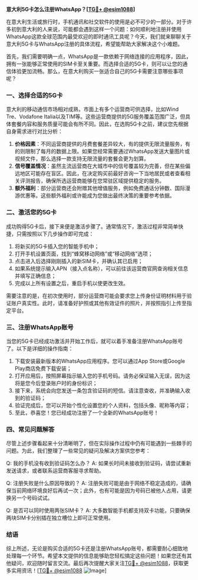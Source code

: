 **意大利5G卡怎么注册WhatsApp？[[TG💪+ @esim1088](https://t.me/s/esim1088)]**

在意大利生活或旅行时，手机通讯和社交软件的使用是必不可少的一部分。对于许多初到意大利的人来说，可能都会遇到这样一个问题：如何顺利地注册并使用WhatsApp这款全球范围内最受欢迎的即时通讯工具呢？今天，我们就来聊聊关于意大利5G卡与WhatsApp注册的具体流程，希望能帮助大家解决这个小难题。

首先，我们需要明确一点，WhatsApp是一款依赖于网络连接的应用程序，因此，拥有一张能够正常使用的SIM卡至关重要。而选择合适的5G卡，则可以让您的通信体验更加流畅。那么，在意大利购买一张适合自己的5G卡需要注意哪些事项呢？

### 一、选择合适的5G卡

意大利的移动通信市场相对成熟，市面上有多个运营商可供选择，比如Wind Tre、Vodafone Italia以及TIM等。这些运营商提供的5G服务覆盖范围广泛，但具体套餐内容和服务质量可能会有所不同。因此，在选购5G卡之前，建议您先根据自身需求进行对比分析：

1. **价格因素**：不同运营商提供的月费套餐差异较大，有的提供无限流量服务，有的则限制了每月的数据上限。如果您经常需要通过WhatsApp发送大量图片或视频文件，那么选择一款支持无限流量的套餐会更为划算。
2. **信号覆盖情况**：虽然主流运营商在大城市中的信号覆盖较为完善，但在某些偏远地区可能存在盲区。因此，在决定购买前最好咨询一下当地居民或者查看相关评测报告，确保所选运营商能够在您常驻区域提供稳定的服务。
3. **额外福利**：部分运营商还会附赠其他增值服务，例如免费通话分钟数、国际漫游优惠等。这些额外福利或许能成为您做出最终决策的重要参考依据。

### 二、激活您的5G卡

成功购得5G卡后，接下来便是激活步骤了。通常情况下，激活过程非常简单快捷，只需按照以下几步操作即可完成：

1. 将新买的5G卡插入您的智能手机中；
2. 打开手机设置页面，找到“蜂窝移动网络”或“移动网络”选项；
3. 点击进入后选择刚刚插入的新SIM卡，并确认其已启用；
4. 如果系统提示输入APN（接入点名称），可以前往该运营商官网查询相关信息并填写正确信息；
5. 完成以上所有设置之后，重启手机以使更改生效。

需要注意的是，在初次使用时，部分运营商可能会要求您上传身份证明材料用于验证账户真实性。此时，请准备好护照或其他有效证件的照片，并按照指引上传至指定平台。

### 三、注册WhatsApp账号

当您的5G卡已经成功激活并开始工作后，就可以着手准备注册WhatsApp账号了。以下是详细的操作指南：

1. 下载安装最新版本的WhatsApp应用程序。您可以通过App Store或Google Play商店免费下载安装；
2. 打开应用后，按照屏幕指示输入您的手机号码。请务必保证输入无误，因为这将是您今后登录账户时的身份标识；
3. 接下来，系统会向您发送一条包含验证码的短信。请注意查收，并准确输入收到的验证码；
4. 验证完成后，您可以开始个性化设置您的个人资料，包括头像、昵称等内容；
5. 至此，恭喜您！您已经成功注册了一个全新的WhatsApp账号！

### 四、常见问题解答

尽管上述步骤看起来十分清晰明了，但在实际操作过程中仍有可能遇到一些棘手的问题。为此，我们整理了一些常见的疑问及解决方案供您参考：

Q: 我的手机没有收到验证码怎么办？
A: 如果长时间未接收到验证码，请尝试重新发送请求，或者联系运营商客服寻求帮助。

Q: 注册失败是什么原因导致的？
A: 注册失败可能是由于网络不稳定造成的，请确保当前网络环境良好后再试一次；此外，也有可能是因为号码已被他人占用，请更换另一个号码试试。

Q: 是否可以同时使用两张SIM卡？
A: 大多数智能手机都支持双卡功能，只要确保两块SIM卡分别插在独立槽位上即可正常使用。

### 结语

综上所述，无论是购买合适的5G卡还是注册WhatsApp账号，都需要耐心细致地处理每一个环节。希望本文提供的信息能够助您轻松搞定这些问题！如果您还有其他疑问，欢迎随时留言交流。最后再次提醒大家关注[TG💪+ @esim1088](https://t.me/s/esim1088)，获取更多实用资讯！[[TG💪+ @esim1088](https://t.me/s/esim1088) ![Image](https://i.postimg.cc/4NQfJmqS/Snipaste-2025-05-13-00-14-12.png)]
